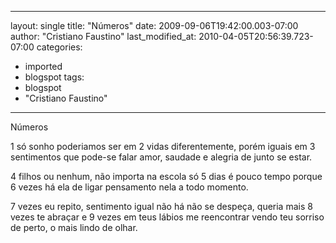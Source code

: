 
---
layout: single
title: "Números"
date: 2009-09-06T19:42:00.003-07:00
author: "Cristiano Faustino"
last_modified_at: 2010-04-05T20:56:39.723-07:00
categories:
  - imported
  - blogspot
tags:
  - blogspot
  - "Cristiano Faustino"
---

Números

1 só sonho poderiamos ser
em 2 vidas diferentemente, porém iguais
em 3 sentimentos que pode-se falar
amor, saudade e alegria de junto se estar.

4 filhos ou nenhum, não importa
na escola só 5 dias é pouco tempo
porque 6 vezes há ela de ligar
pensamento nela a todo momento.

7 vezes eu repito, sentimento igual não há
não se despeça, queria mais 8 vezes te abraçar
e 9 vezes em teus lábios me reencontrar
vendo teu sorriso de perto, o mais lindo de olhar.